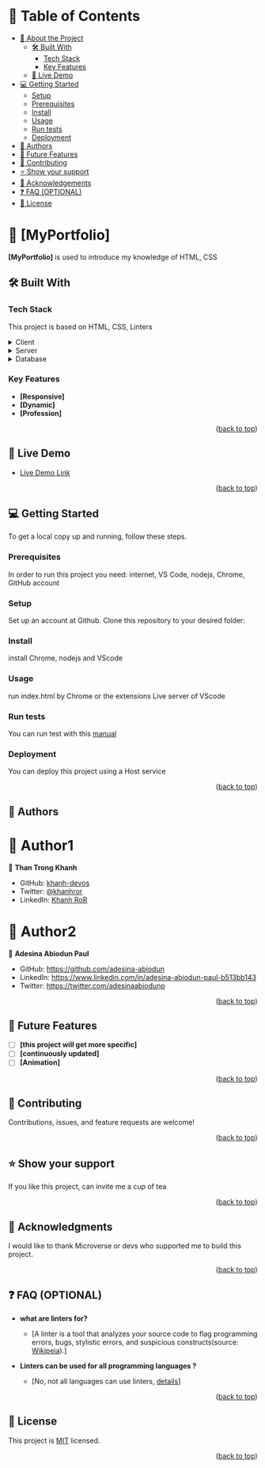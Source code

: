 <a name="readme-top"></a>

<!-- TABLE OF CONTENTS -->

# 📗 Table of Contents

- [📖 About the Project](#about-project)
  - [🛠 Built With](#built-with)
    - [Tech Stack](#tech-stack)
    - [Key Features](#key-features)
  - [🚀 Live Demo](#live-demo)
- [💻 Getting Started](#getting-started)
  - [Setup](#setup)
  - [Prerequisites](#prerequisites)
  - [Install](#install)
  - [Usage](#usage)
  - [Run tests](#run-tests)
  - [Deployment](#deployment)
- [👥 Authors](#authors)
- [🔭 Future Features](#future-features)
- [🤝 Contributing](#contributing)
- [⭐️ Show your support](#support)
- [🙏 Acknowledgements](#acknowledgements)
- [❓ FAQ (OPTIONAL)](#faq)
- [📝 License](#license)

<!-- PROJECT DESCRIPTION -->

# 📖 [MyPortfolio] <a name="about-project"></a>

**[MyPortfolio]** is used to introduce my knowledge of HTML, CSS

## 🛠 Built With <a name="built-with"></a>

### Tech Stack <a name="tech-stack"></a>
This project is based on HTML, CSS, Linters 

<details>
  <summary>Client</summary>
  <ul>
    <li><a href="https://developer.mozilla.org/en-US/docs/Glossary/HTML5">Html5</a></li>
    <li><a href="https://developer.mozilla.org/en-US/docs/Web/CSS">CSS</a></li>
    <li><a href="https://github.com/microverseinc/linters-config">Linters</a></li>
  </ul>
</details>

<details>
  <summary>Server</summary>
  <ul>
    <li><a href="">None</a></li>
  </ul>
</details>

<details>
<summary>Database</summary>
  <ul>
    <li><a href="">None</a></li>
  </ul>
</details>

<!-- Features -->

### Key Features <a name="key-features"></a>

- **[Responsive]**
- **[Dynamic]**
- **[Profession]**

<p align="right">(<a href="#readme-top">back to top</a>)</p>

<!-- LIVE DEMO -->

## 🚀 Live Demo <a name="live-demo"></a>

- [Live Demo Link](https://khanh-devos.github.io/MyPortfolio/)

<p align="right">(<a href="#readme-top">back to top</a>)</p>

<!-- GETTING STARTED -->

## 💻 Getting Started <a name="getting-started"></a>

To get a local copy up and running, follow these steps.

### Prerequisites
In order to run this project you need: internet, VS Code, nodejs, Chrome, GitHub account

### Setup
Set up an account at Github.
Clone this repository to your desired folder:

### Install
install Chrome, nodejs and VScode

### Usage
run index.html by Chrome or the extensions Live server of VScode

### Run tests 
You can run test with this [manual](https://github.com/microverseinc/linters-config/tree/master/html-css)  

### Deployment
You can deploy this project using a Host service

<p align="right">(<a href="#readme-top">back to top</a>)</p>

<!-- AUTHORS -->

## 👥 Authors <a name="authors"></a>
 
# 👤 Author1

👤 **Than Trong Khanh**

- GitHub: [khanh-devos](https://github.com/khanh-devos)
- Twitter: [@khanhror](https://twitter.com/home?lang=en)
- LinkedIn: [Khanh RoR](https://www.linkedin.com/in/khanh-ror-3b4344246/)

# 👤 Author2
👤 **Adesina Abiodun Paul**

- GitHub: https://github.com/adesina-abiodun
- LinkedIn: https://www.linkedin.com/in/adesina-abiodun-paul-b513bb143
- Twitter: https://twitter.com/adesinaabiodunp

<p align="right">(<a href="#readme-top">back to top</a>)</p>

<!-- FUTURE FEATURES -->
## 🔭 Future Features <a name="future-features"></a>

- [ ] **[this project will get more specific]**
- [ ] **[continuously updated]**
- [ ] **[Animation]**

<p align="right">(<a href="#readme-top">back to top</a>)</p>

<!-- CONTRIBUTING -->

## 🤝 Contributing <a name="contributing"></a>

Contributions, issues, and feature requests are welcome!

<p align="right">(<a href="#readme-top">back to top</a>)</p>

<!-- SUPPORT -->

## ⭐️ Show your support <a name="support"></a>

If you like this project, can invite me a cup of tea

<p align="right">(<a href="#readme-top">back to top</a>)</p>

<!-- ACKNOWLEDGEMENTS -->

## 🙏 Acknowledgments <a name="acknowledgements"></a>

I would like to thank Microverse or devs who supported me to build this project. 

<p align="right">(<a href="#readme-top">back to top</a>)</p>

## ❓ FAQ (OPTIONAL) <a name="faq"></a>

- **what are linters for?**

  - [A linter is a tool that analyzes your source code to flag programming errors, bugs, stylistic errors, and suspicious constructs(source: [Wikipeia](https://www.linkedin.com/in/khanh-than-trong-3b4344246/)).]

- **Linters can be used for all programming languages ?**

  - [No, not all languages can use linters, [details](https://github.com/microverseinc/linters-config)]

<p align="right">(<a href="#readme-top">back to top</a>)</p>

<!-- LICENSE -->

## 📝 License <a name="license"></a>

This project is [MIT](./MIT.md) licensed.

<p align="right">(<a href="#readme-top">back to top</a>)</p>

